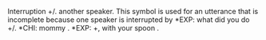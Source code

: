 Interruption +/.
another speaker.
This symbol is used for an utterance that is incomplete because one speaker is interrupted by
*EXP: what did you do +/.
*CHI: mommy .
*EXP: +, with your spoon .
